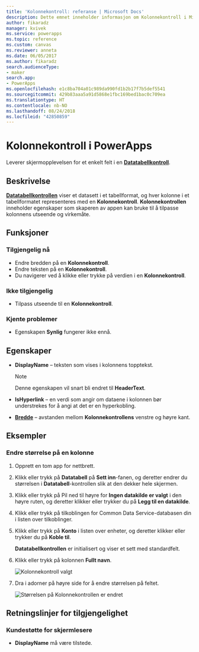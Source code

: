 ```yaml
---
title: 'Kolonnekontroll: referanse | Microsoft Docs'
description: Dette emnet inneholder informasjon om Kolonnekontroll i Microsoft PowerApps.
author: fikaradz
manager: kvivek
ms.service: powerapps
ms.topic: reference
ms.custom: canvas
ms.reviewer: anneta
ms.date: 06/05/2017
ms.author: fikaradz
search.audienceType:
- maker
search.app:
- PowerApps
ms.openlocfilehash: e1c8ba704a01c989da990fd1b2b17f7b5def5541
ms.sourcegitcommit: 429b83aaa5a91d5868e1fbc169bed1bac0c709ea
ms.translationtype: HT
ms.contentlocale: nb-NO
ms.lasthandoff: 08/24/2018
ms.locfileid: "42850859"
---
```

# <a name="column-control-in-powerapps"></a>Kolonnekontroll i PowerApps
Leverer skjermopplevelsen for et enkelt felt i en [**Datatabellkontroll**](control-data-table.md).

## <a name="description"></a>Beskrivelse
[**Datatabellkontrollen**](control-data-table.md) viser et datasett i et tabellformat, og hver kolonne i et tabellformatet representeres med en **Kolonnekontroll**. **Kolonnekontrollen** inneholder egenskaper som skaperen av appen kan bruke til å tilpasse kolonnens utseende og virkemåte.

## <a name="capabilities"></a>Funksjoner
### <a name="now-available"></a>Tilgjengelig nå
* Endre bredden på en **Kolonnekontroll**.
* Endre teksten på en **Kolonnekontroll**.
* Du navigerer ved å klikke eller trykke på verdien i en **Kolonnekontroll**.

### <a name="not-yet-available"></a>Ikke tilgjengelig
* Tilpass utseende til en **Kolonnekontroll**.

### <a name="known-issues"></a>Kjente problemer
* Egenskapen **Synlig** fungerer ikke ennå.

## <a name="properties"></a>Egenskaper
* **DisplayName** – teksten som vises i kolonnens topptekst.
  
  > [!NOTE]
  > Denne egenskapen vil snart bli endret til **HeaderText**.
  > 
  > 
* **IsHyperlink** – en verdi som angir om dataene i kolonnen bør understrekes for å angi at det er en hyperkobling.
* [**Bredde**](properties-size-location.md) – avstanden mellom **Kolonnekontrollens** venstre og høyre kant.

## <a name="examples"></a>Eksempler
### <a name="resize-a-column"></a>Endre størrelse på en kolonne
1. Opprett en tom app for nettbrett.
2. Klikk eller trykk på **Datatabell** på **Sett inn**-fanen, og deretter endrer du størrelsen i **Datatabell**-kontrollen slik at den dekker hele skjermen.
3. Klikk eller trykk på Pil ned til høyre for **Ingen datakilde er valgt** i den høyre ruten, og deretter klikker eller trykker du på **Legg til en datakilde**.
4. Klikk eller trykk på tilkoblingen for Common Data Service-databasen din i listen over tilkoblinger.
5. Klikk eller trykk på **Konto** i listen over enheter, og deretter klikker eller trykker du på **Koble til**.
   
    **Datatabellkontrollen** er initialisert og viser et sett med standardfelt.
6. Klikk eller trykk på kolonnen **Fullt navn**.
   
    ![Kolonnekontroll valgt](./media/control-column/pre-resize-column.png)
7. Dra i adorner på høyre side for å endre størrelsen på feltet.
   
    ![Størrelsen på Kolonnekontrollen er endret](./media/control-column/post-resize-column.png)


## <a name="accessibility-guidelines"></a>Retningslinjer for tilgjengelighet
### <a name="screen-reader-support"></a>Kundestøtte for skjermlesere
* **DisplayName** må være tilstede.
